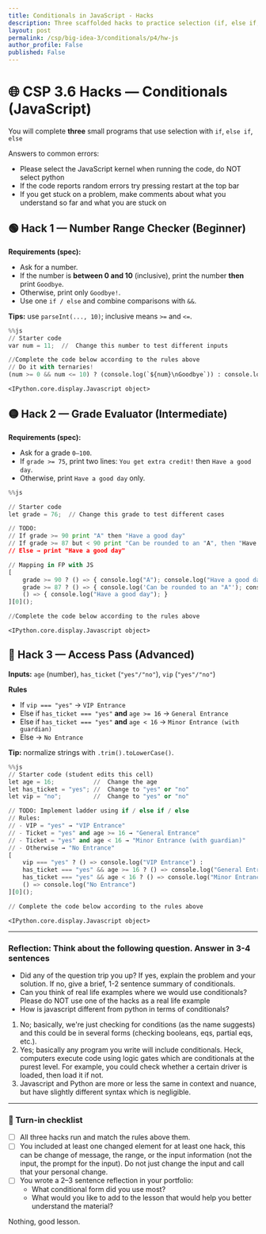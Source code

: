 ```yaml
---
title: Conditionals in JavaScript - Hacks
description: Three scaffolded hacks to practice selection (if, else if, else) in JavaScript. No nesting.
layout: post
permalink: /csp/big-idea-3/conditionals/p4/hw-js
author_profile: False
published: False
---
```


# 🌐 CSP 3.6 Hacks — Conditionals (JavaScript)

You will complete **three** small programs that use selection with `if`, `else if`, `else` 

Answers to common errors:
- Please select the JavaScript kernel when running the code, do NOT select python
- If the code reports random errors try pressing restart at the top bar
- If you get stuck on a problem, make comments about what you understand so far and what you are stuck on



## 🟢 Hack 1 — Number Range Checker (Beginner)

**Requirements (spec):**
- Ask for a number.
- If the number is **between 0 and 10** (inclusive), print the number **then** print `Goodbye`.
- Otherwise, print only `Goodbye!`.
- Use one `if / else` and combine comparisons with `&&`.

**Tips:** use `parseInt(..., 10)`; inclusive means `>=` and `<=`.



```python
%%js
// Starter code 
var num = 11;  //  Change this number to test different inputs

//Complete the code below according to the rules above
// Do it with ternaries!
(num >= 0 && num <= 10) ? (console.log(`${num}\nGoodbye`)) : console.log("Goodbye!");

```


    <IPython.core.display.Javascript object>



## 🟡 Hack 2 — Grade Evaluator (Intermediate)

**Requirements (spec):**
- Ask for a grade `0–100`.
- If `grade >= 75`, print two lines: `You get extra credit!` then `Have a good day`.
- Otherwise, print `Have a good day` only.





```python
%%js

// Starter code 
let grade = 76;  // Change this grade to test different cases

// TODO:
// If grade >= 90 print "A" then "Have a good day"
// If grade >= 87 but < 90 print "Can be rounded to an "A", then "Have a good day"
// Else → print "Have a good day"

// Mapping in FP with JS
[
    grade >= 90 ? () => { console.log("A"); console.log("Have a good day"); } :
    grade >= 87 ? () => { console.log('Can be rounded to an "A"'); console.log("Have a good day"); } :
    () => { console.log("Have a good day"); }
][0]();

//Complete the code below according to the rules above
```


    <IPython.core.display.Javascript object>



## 🔵 Hack 3 — Access Pass (Advanced)

**Inputs:** `age` (number), `has_ticket` (`"yes"/"no"`), `vip` (`"yes"/"no"`)

**Rules**
- If `vip === "yes"` → `VIP Entrance`
- Else if `has_ticket === "yes"` **and** `age >= 16` → `General Entrance`
- Else if `has_ticket === "yes"` **and** `age < 16` → `Minor Entrance (with guardian)`
- Else → `No Entrance`

**Tip:** normalize strings with `.trim().toLowerCase()`.



```python
%%js
// Starter code (student edits this cell)
let age = 16;           //  Change the age
let has_ticket = "yes"; //  Change to "yes" or "no"
let vip = "no";         //  Change to "yes" or "no"

// TODO: Implement ladder using if / else if / else
// Rules:
// - VIP = "yes" → "VIP Entrance"
// - Ticket = "yes" and age >= 16 → "General Entrance"
// - Ticket = "yes" and age < 16 → "Minor Entrance (with guardian)"
// - Otherwise → "No Entrance"
[
    vip === "yes" ? () => console.log("VIP Entrance") :
    has_ticket === "yes" && age >= 16 ? () => console.log("General Entrance") :
    has_ticket === "yes" && age < 16 ? () => console.log("Minor Entrance (with guardian)") :
    () => console.log("No Entrance")
][0]();

// Complete the code below according to the rules above
```


    <IPython.core.display.Javascript object>



---
### Reflection: Think about the following question. Answer in 3-4 sentences
- Did any of the question trip you up? If yes, explain the problem and your solution. If no, give a brief, 1-2 sentence summary of conditionals.
- Can you think of real life examples where we would use conditionals? Please do NOT use one of the hacks as a real life example
- How is javascript different from python in terms of conditionals?

1. No; basically, we're just checking for conditions (as the name suggests) and this could be in several forms (checking booleans, eqs, partial eqs, etc.).
2. Yes; basically any program you write will include conditionals. Heck, computers execute code using logic gates which are conditionals at the purest level. For example, you could check whether a certain driver is loaded, then load it if not.
3. Javascript and Python are more or less the same in context and nuance, but have slightly different syntax which is negligible.


---
### 🧾 Turn-in checklist
- [ ] All three hacks run and match the rules above them. 
- [ ] You included at least one changed element for at least one hack, this can be change of message, the range, or the input information (not the input, the prompt for the input). Do not just change the input and call that your personal change.
- [ ] You wrote a 2–3 sentence reflection in your portfolio:  
  - What conditional form did you use most?  
  - What would you like to add to the lesson that would help you better understand the material?


Nothing, good lesson.

